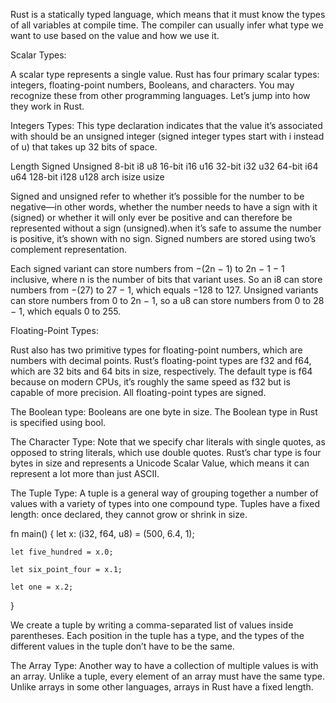 Rust is a statically typed language, which means that it must know the types of all variables at compile time. The compiler can usually infer what type we want to use based on the value and how we use it.

Scalar Types:

A scalar type represents a single value. Rust has four primary scalar types: integers, floating-point numbers, Booleans, and characters. You may recognize these from other programming languages. Let’s jump into how they work in Rust.

Integers Types:
This type declaration indicates that the value it’s associated with should be an unsigned integer (signed integer types start with i instead of u) that takes up 32 bits of space.

Length   Signed	 Unsigned
8-bit	  i8	     u8
16-bit	  i16	     u16
32-bit	  i32	     u32
64-bit	  i64        u64
128-bit	 i128	    u128
arch	 isize	   usize

Signed and unsigned refer to whether it’s possible for the number to be negative—in other words, whether the number needs to have a sign with it (signed) or whether it will only ever be positive and can therefore be represented without a sign (unsigned).when it’s safe to assume the number is positive, it’s shown with no sign. Signed numbers are stored using two’s complement representation.

Each signed variant can store numbers from −(2n − 1) to 2n − 1 − 1 inclusive, where n is the number of bits that variant uses. So an i8 can store numbers from −(27) to 27 − 1, which equals −128 to 127. Unsigned variants can store numbers from 0 to 2n − 1, so a u8 can store numbers from 0 to 28 − 1, which equals 0 to 255.

Floating-Point Types:

Rust also has two primitive types for floating-point numbers, which are numbers with decimal points. Rust’s floating-point types are f32 and f64, which are 32 bits and 64 bits in size, respectively. The default type is f64 because on modern CPUs, it’s roughly the same speed as f32 but is capable of more precision. All floating-point types are signed.


The Boolean type: 
Booleans are one byte in size. The Boolean type in Rust is specified using bool.

The Character Type:
Note that we specify char literals with single quotes, as opposed to string literals, which use double quotes. Rust’s char type is four bytes in size and represents a Unicode Scalar Value, which means it can represent a lot more than just ASCII.

The Tuple Type:
A tuple is a general way of grouping together a number of values with a variety of types into one compound type. Tuples have a fixed length: once declared, they cannot grow or shrink in size.

fn main() {
    let x: (i32, f64, u8) = (500, 6.4, 1);

    let five_hundred = x.0;

    let six_point_four = x.1;

    let one = x.2;
}

We create a tuple by writing a comma-separated list of values inside parentheses. Each position in the tuple has a type, and the types of the different values in the tuple don’t have to be the same.

The Array Type:
Another way to have a collection of multiple values is with an array. Unlike a tuple, every element of an array must have the same type. Unlike arrays in some other languages, arrays in Rust have a fixed length.